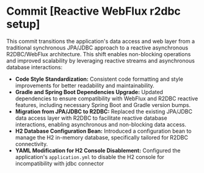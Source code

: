 # Commit [Reactive WebFlux r2dbc setup]

This commit transitions the application's data access and web layer from a traditional synchronous JPA/JDBC approach to
a reactive asynchronous R2DBC/WebFlux architecture. This shift enables non-blocking operations and improved scalability
by leveraging reactive streams and asynchronous database interactions:

* **Code Style Standardization:** Consistent code formatting and style improvements for better readability and
  maintainability.
* **Gradle and Spring Boot Dependencies Upgrade:** Updated dependencies to ensure compatibility with WebFlux and R2DBC
  reactive features, including necessary Spring Boot and Gradle version bumps.
* **Migration from JPA/JDBC to R2DBC:** Replaced the existing JPA/JDBC data access layer with R2DBC to facilitate
  reactive database interactions, enabling asynchronous and non-blocking data access.
* **H2 Database Configuration Bean:** Introduced a configuration bean to manage the H2 in-memory database, specifically
  tailored for R2DBC connectivity.
* **YAML Modification for H2 Console Disablement:** Configured the application's `application.yml` to disable the H2
  console for incompatibility with jdbc connector
